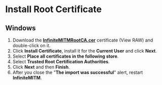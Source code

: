 # Install Root Certificate

## Windows

1. Download the [**InfiniteMITMRootCA.cer**](/cert/InfiniteMITMRootCA.cer) certificate (View RAW) and double-click on it.
2. Click **Install Certificate**, install it for the **Current User** and click **Next**.
3. Select **Place all certificates in the following store**.
4. Select **Trusted Root Certification Authorities**.
5. Click **Next** and then **Finish**.
6. After you close the "**The import was successful**" alert, restart **InfiniteMITM**.
